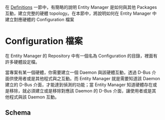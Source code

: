 
在 [Definitions](Definitions.md) 一節中，有簡略的說明 Entity Manager 是如何與其他 Packages 互動，建立完整的硬體 topology。在本節中，將說明如何在 Entity Manager 中建立對應硬體的 Configuration 檔案

# Configuration 檔案

在 Entity Manager 的 Repository 中有一個名為 Configuration 的目錄，裡面有許多硬體設定檔。

當專案有某一個硬體，你需要建立一個 Daemon 與該硬體互動，透過 D-Bus 介面供使用者或是其他程式與之互動。而 Entity Manager 就是需要知道該 Daemon 建立的 D-Bus 介面，才能達到偵測的功能；當 Entity Manager 知道硬體存在或是移除，就必須建立或是移除對應該 Daemon 的 D-Bus 介面，讓使用者或是其他程式與該 Daemon 互動。

## Schema



